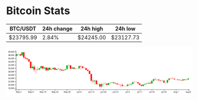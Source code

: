 # Bitcoin Stats

BTC/USDT|24h change|24h high|24h low|
|---|---|---|---|
|$23795.99|2.84%|$24245.00|$23127.73|

<img src="./chart.svg">
